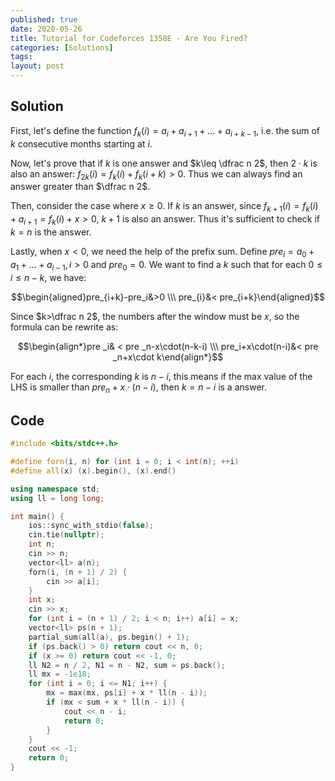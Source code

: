 ```yaml
---
published: true
date: 2020-05-26
title: Tutorial for Codeforces 1358E - Are You Fired?
categories: [Solutions]
tags:
layout: post
---
```



## Solution

First, let's define the function $f_k(i)=a_i+a_{i+1}+\dots +a_{i+k-1}$, i.e. the sum of $k$ consecutive months starting at $i$.

Now, let's prove that if $k$ is one answer and $k\leq \dfrac n 2$, then $2\cdot k$ is also an answer: $f_{2k}(i)=f_k(i)+f_k(i+k)>0$. Thus we can always find an answer greater than $\dfrac n 2$.

Then, consider the case where $x\ge 0$. If $k$ is an answer, since $f_{k+1}(i)=f_k(i)+a_{i+1}=f_k(i)+x>0$, $k+1$ is also an answer. Thus it's sufficient to check if $k=n$ is the answer.

Lastly, when $x<0$, we need the help of the prefix sum. Define $pre_i=a_0+a_1+\dots+a_{i-1},i>0$ and $pre_0=0$. We want to find a $k$ such that for each $0\leq i\leq n-k$, we have:

$$\begin{aligned}pre_{i+k}-pre_i&>0 \\\ pre_{i}&< pre_{i+k}\end{aligned}$$

Since $k>\dfrac n 2$, the numbers after the window must be $x$, so the formula can be rewrite as:

$$\begin{align*}pre _i& < pre _n-x\cdot(n-k-i) \\\ pre_i+x\cdot(n-i)&< pre _n+x\cdot k\end{align*}$$

For each $i$, the corresponding $k$ is $n-i$, this means if the max value of the LHS is smaller than $pre_n+x\cdot (n-i)$, then $k=n-i$ is a answer.

## Code

```cpp
#include <bits/stdc++.h>

#define forn(i, n) for (int i = 0; i < int(n); ++i)
#define all(x) (x).begin(), (x).end()

using namespace std;
using ll = long long;

int main() {
    ios::sync_with_stdio(false);
    cin.tie(nullptr);
    int n;
    cin >> n;
    vector<ll> a(n);
    forn(i, (n + 1) / 2) {
        cin >> a[i];
    }
    int x;
    cin >> x;
    for (int i = (n + 1) / 2; i < n; i++) a[i] = x;
    vector<ll> ps(n + 1);
    partial_sum(all(a), ps.begin() + 1);
    if (ps.back() > 0) return cout << n, 0;
    if (x >= 0) return cout << -1, 0;
    ll N2 = n / 2, N1 = n - N2, sum = ps.back();
    ll mx = -1e18;
    for (int i = 0; i <= N1; i++) {
        mx = max(mx, ps[i] + x * ll(n - i));
        if (mx < sum + x * ll(n - i)) {
            cout << n - i;
            return 0;
        }
    }
    cout << -1;
    return 0;
}
```
